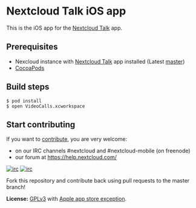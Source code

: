 # Nextcloud Talk iOS app
This is the iOS app for the [Nextcloud Talk](https://github.com/nextcloud/spreed) app.

## Prerequisites

- Nexcloud instance with [Nextcloud Talk](https://github.com/nextcloud/spreed) app installed (Latest [master](https://github.com/nextcloud/spreed/commits/master))
- [CocoaPods](https://cocoapods.org/)

## Build steps

```
$ pod install
$ open VideoCalls.xcworkspace
```

## Start contributing
If you want to [contribute](https://nextcloud.com/contribute/), you are very welcome: 

- on our IRC channels #nextcloud and #nextcloud-mobile (on freenode)
- our forum at https://help.nextcloud.com/

[![irc](https://img.shields.io/badge/IRC-%23nextcloud%20on%20freenode-orange.svg)](https://webchat.freenode.net/?channels=nextcloud)
[![irc](https://img.shields.io/badge/IRC-%23nextcloud--mobile%20on%20freenode-blue.svg)](https://webchat.freenode.net/?channels=nextcloud-mobile)

Fork this repository and contribute back using pull requests to the master branch!

**License:** [GPLv3](https://github.com/nextcloud/spreed-ios/blob/master/LICENSE) with [Apple app store exception](https://github.com/nextcloud/spreed-ios/blob/master/COPYING.iOS).

